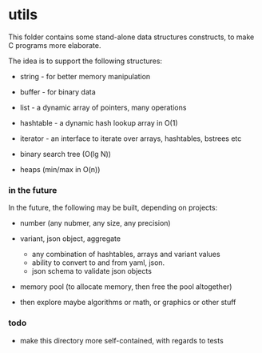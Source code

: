 # utils

This folder contains some stand-alone data structures constructs,
to make C programs more elaborate.

The idea is to support the following structures:

* string - for better memory manipulation
* buffer - for binary data
* list - a dynamic array of pointers, many operations
* hashtable - a dynamic hash lookup array in O(1)
* iterator - an interface to iterate over arrays, hashtables, bstrees etc

* binary search tree (O(lg N))
* heaps (min/max in O(n))




### in the future

In the future, the following may be built, depending on projects:

* number (any nubmer, any size, any precision)
* variant, json object, aggregate
  * any combination of hashtables, arrays and variant values
  * ability to convert to and from yaml, json.
  * json schema to validate json objects
* memory pool (to allocate memory, then free the pool altogether)

* then explore maybe algorithms or math, or graphics or other stuff

### todo

* make this directory more self-contained, with regards to tests


